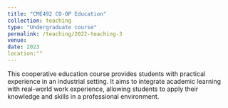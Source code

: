 ```yaml
---
title: "CME492 CO-OP Education"
collection: teaching
type: "Undergraduate course"
permalink: /teaching/2022-teaching-3
venue: 
date: 2023
location:""
---
```


This cooperative education course provides students with practical experience in an industrial setting. It aims to integrate academic learning with real-world work experience, allowing students to apply their knowledge and skills in a professional environment​.

